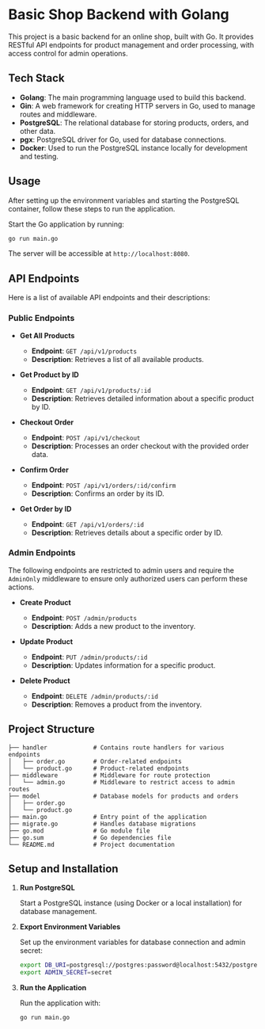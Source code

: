 
# Basic Shop Backend with Golang

This project is a basic backend for an online shop, built with Go. It provides RESTful API endpoints for product management and order processing, with access control for admin operations.

## Tech Stack

- **Golang**: The main programming language used to build this backend.
- **Gin**: A web framework for creating HTTP servers in Go, used to manage routes and middleware.
- **PostgreSQL**: The relational database for storing products, orders, and other data.
- **pgx**: PostgreSQL driver for Go, used for database connections.
- **Docker**: Used to run the PostgreSQL instance locally for development and testing.

## Usage

After setting up the environment variables and starting the PostgreSQL container, follow these steps to run the application.

Start the Go application by running:

```bash
go run main.go
```

The server will be accessible at `http://localhost:8080`.

## API Endpoints

Here is a list of available API endpoints and their descriptions:

### Public Endpoints

- **Get All Products**
  - **Endpoint**: `GET /api/v1/products`
  - **Description**: Retrieves a list of all available products.

- **Get Product by ID**
  - **Endpoint**: `GET /api/v1/products/:id`
  - **Description**: Retrieves detailed information about a specific product by ID.

- **Checkout Order**
  - **Endpoint**: `POST /api/v1/checkout`
  - **Description**: Processes an order checkout with the provided order data.

- **Confirm Order**
  - **Endpoint**: `POST /api/v1/orders/:id/confirm`
  - **Description**: Confirms an order by its ID.

- **Get Order by ID**
  - **Endpoint**: `GET /api/v1/orders/:id`
  - **Description**: Retrieves details about a specific order by ID.

### Admin Endpoints

The following endpoints are restricted to admin users and require the `AdminOnly` middleware to ensure only authorized users can perform these actions.

- **Create Product**
  - **Endpoint**: `POST /admin/products`
  - **Description**: Adds a new product to the inventory.

- **Update Product**
  - **Endpoint**: `PUT /admin/products/:id`
  - **Description**: Updates information for a specific product.

- **Delete Product**
  - **Endpoint**: `DELETE /admin/products/:id`
  - **Description**: Removes a product from the inventory.

## Project Structure

```
├── handler             # Contains route handlers for various endpoints
│   ├── order.go        # Order-related endpoints
│   └── product.go      # Product-related endpoints
├── middleware          # Middleware for route protection
│   └── admin.go        # Middleware to restrict access to admin routes
├── model               # Database models for products and orders
│   ├── order.go
│   └── product.go
├── main.go             # Entry point of the application
├── migrate.go          # Handles database migrations
├── go.mod              # Go module file
├── go.sum              # Go dependencies file
└── README.md           # Project documentation
```

## Setup and Installation

1. **Run PostgreSQL**

   Start a PostgreSQL instance (using Docker or a local installation) for database management.

2. **Export Environment Variables**

   Set up the environment variables for database connection and admin secret:

   ```bash
   export DB_URI=postgresql://postgres:password@localhost:5432/postgres?sslmode=disable
   export ADMIN_SECRET=secret
   ```

3. **Run the Application**

   Run the application with:

   ```bash
   go run main.go
   ```

